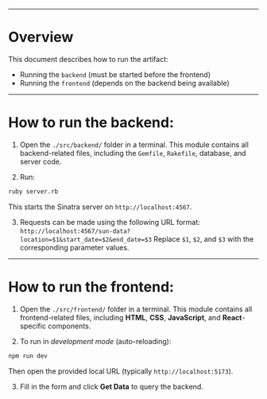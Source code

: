 ----------
# Overview

This document describes how to run the artifact:

- Running the `backend`  (must be started before the frontend)
- Running the `frontend` (depends on the backend being available)

----------
# How to run the backend:

1. Open the `./src/backend/` folder in a terminal.
This module contains all backend-related files, including the `Gemfile`, `Rakefile`, database, and server code.

2. Run:

```bash
ruby server.rb
```
This starts the Sinatra server on `http://localhost:4567`.

3. Requests can be made using the following URL format:
`http://localhost:4567/sun-data?location=$1&start_date=$2&end_date=$3`
Replace `$1`, `$2`, and `$3` with the corresponding parameter values.

----------
# How to run the frontend:

1. Open the `./src/frontend/` folder in a terminal.
This module contains all frontend-related files, including **HTML**, **CSS**, **JavaScript**, and **React**-specific components.

2. To run in *development mode* (auto-reloading):

```bash
npm run dev
```
Then open the provided local URL (typically `http://localhost:5173`).

3. Fill in the form and click **Get Data** to query the backend.